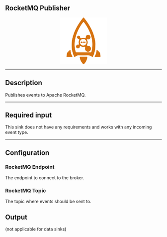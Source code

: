 <!--
  ~ Licensed to the Apache Software Foundation (ASF) under one or more
  ~ contributor license agreements.  See the NOTICE file distributed with
  ~ this work for additional information regarding copyright ownership.
  ~ The ASF licenses this file to You under the Apache License, Version 2.0
  ~ (the "License"); you may not use this file except in compliance with
  ~ the License.  You may obtain a copy of the License at
  ~
  ~    http://www.apache.org/licenses/LICENSE-2.0
  ~
  ~ Unless required by applicable law or agreed to in writing, software
  ~ distributed under the License is distributed on an "AS IS" BASIS,
  ~ WITHOUT WARRANTIES OR CONDITIONS OF ANY KIND, either express or implied.
  ~ See the License for the specific language governing permissions and
  ~ limitations under the License.
  ~
  -->

## RocketMQ Publisher

<p align="center"> 
    <img src="icon.png" width="150px;" class="pe-image-documentation"/>
</p>

***

## Description

Publishes events to Apache RocketMQ.

***

## Required input

This sink does not have any requirements and works with any incoming event type.

***

## Configuration

### RocketMQ Endpoint

The endpoint to connect to the broker.


### RocketMQ Topic

The topic where events should be sent to.


## Output

(not applicable for data sinks)